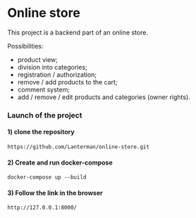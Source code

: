 # Online store

This project is a backend part of an online store.

Possibilities:
- product view;
- division into categories;
- registration / authorization;
- remove / add products to the cart;
- comment system;
- add / remove / edit products and categories (owner rights).

### Launch of the project

#### 1) clone the repository
```
https://github.com/Lanterman/online-store.git
```
#### 2) Create and run docker-compose
```
docker-compose up --build
```
#### 3) Follow the link in the browser
```
http://127.0.0.1:8000/
```